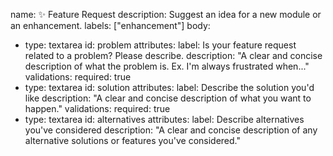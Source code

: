 name: ✨ Feature Request
description: Suggest an idea for a new module or an enhancement.
labels: ["enhancement"]
body:

- type: textarea
  id: problem
  attributes:
  label: Is your feature request related to a problem? Please describe.
  description: "A clear and concise description of what the problem is. Ex. I'm always frustrated when..."
  validations:
  required: true
- type: textarea
  id: solution
  attributes:
  label: Describe the solution you'd like
  description: "A clear and concise description of what you want to happen."
  validations:
  required: true
- type: textarea
  id: alternatives
  attributes:
  label: Describe alternatives you've considered
  description: "A clear and concise description of any alternative solutions or features you've considered."
